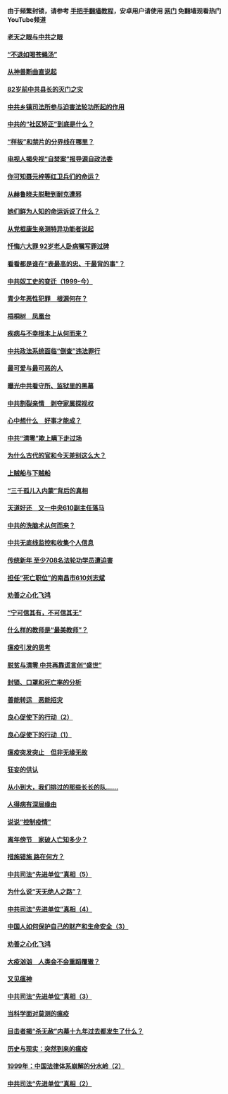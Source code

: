 #### 由于频繁封锁，请参考 [手把手翻墙教程](https://github.com/gfw-breaker/guides/wiki/)，安卓用户请使用 [网门](https://github.com/gfw-breaker/nogfw/blob/master/dl.md?t=04160601) 免翻墙观看热门YouTube频道 

#### [老天之眼与中共之眼](../pages/19/423378.md?t=04160601) 

#### [“不退如喝苍蝇汤”](../pages/19/423287.md?t=04160601) 

#### [从神兽断曲直说起](../pages/19/423201.md?t=04160601) 

#### [82岁前中共县长的灭门之灾](../pages/19/423055.md?t=04160601) 

#### [中共乡镇司法所参与迫害法轮功所起的作用](../pages/19/423064.md?t=04160601) 

#### [中共的“社区矫正”到底是什么？](../pages/19/422870.md?t=04160601) 

#### [“样板”和禁片的分界线在哪里？](../pages/19/422704.md?t=04160601) 

#### [电视人揭央视“自焚案”报导源自政法委](../pages/19/422770.md?t=04160601) 

#### [你可知聂元梓等红卫兵们的命运？](../pages/19/422848.md?t=04160601) 

#### [从赫鲁晓夫脱鞋到耐克遭邪](../pages/19/422826.md?t=04160601) 

#### [她们鲜为人知的命运诉说了什么？](../pages/19/422754.md?t=04160601) 

#### [从党棍康生亲测特异功能者说起](../pages/19/422657.md?t=04160601) 

#### [忏悔六大罪 92岁老人卧病嘱写罪过碑](../pages/19/422750.md?t=04160601) 

#### [看看都是谁在“表最高的忠、干最背的事”？](../pages/19/422703.md?t=04160601) 

#### [中共奴工史的变迁（1999-今）](../pages/19/422656.md?t=04160601) 

#### [青少年恶性犯罪　根源何在？](../pages/19/422449.md?t=04160601) 

#### [梧桐树　凤凰台](../pages/19/422442.md?t=04160601) 

#### [疾病与不幸根本上从何而来？](../pages/19/422438.md?t=04160601) 

#### [中共政法系统面临“倒查”违法罪行](../pages/19/422497.md?t=04160601) 

#### [最可爱与最可恶的人](../pages/19/422448.md?t=04160601) 

#### [曝光中共看守所、监狱里的黑幕](../pages/19/422390.md?t=04160601) 

#### [中共割裂亲情　剥夺家属探视权](../pages/19/422364.md?t=04160601) 

#### [心中想什么　好事才能成？](../pages/19/422318.md?t=04160601) 

#### [中共“清零”欺上瞒下走过场](../pages/19/422306.md?t=04160601) 

#### [为什么古代的官和今天差别这么大？](../pages/19/422228.md?t=04160601) 

#### [上贼船与下贼船](../pages/19/422276.md?t=04160601) 

#### [“三千孤儿入内蒙”背后的真相](../pages/19/422229.md?t=04160601) 

#### [天道好还　又一中央610副主任落马](../pages/19/422155.md?t=04160601) 

#### [中共的洗脑术从何而来？](../pages/19/422154.md?t=04160601) 

#### [中共无底线监控和收集个人信息](../pages/19/422039.md?t=04160601) 

#### [传统新年 至少708名法轮功学员遭迫害](../pages/19/421946.md?t=04160601) 

#### [担任“死亡职位”的南昌市610刘志斌](../pages/19/421957.md?t=04160601) 

#### [劝善之心化飞鸿](../pages/19/421164.md?t=04160601) 

#### [“宁可信其有，不可信其无”](../pages/19/421691.md?t=04160601) 

#### [什么样的教师是“最美教师”？](../pages/19/421755.md?t=04160601) 

#### [瘟疫引发的思考](../pages/19/421594.md?t=04160601) 

#### [脱贫与清零 中共再靠谎言创“盛世”](../pages/19/421590.md?t=04160601) 

#### [封锁、口罩和死亡率的分析](../pages/19/421495.md?t=04160601) 

#### [善能转运　恶能招灾](../pages/19/421334.md?t=04160601) 

#### [良心促使下的行动（2）](../pages/19/421361.md?t=04160601) 

#### [良心促使下的行动（1）](../pages/19/421302.md?t=04160601) 

#### [瘟疫突发突止　但非无缘无故](../pages/19/421281.md?t=04160601) 

#### [狂妄的供认](../pages/19/421199.md?t=04160601) 

#### [从小到大，我们排过的那些长长的队……](../pages/19/421243.md?t=04160601) 

#### [人得病有深层缘由](../pages/19/420864.md?t=04160601) 

#### [说说“控制疫情”](../pages/19/420831.md?t=04160601) 

#### [离年傍节　家破人亡知多少？](../pages/19/420563.md?t=04160601) 

#### [措施错施  路在何方？](../pages/19/420076.md?t=04160601) 

#### [中共司法“先进单位”真相（5）](../pages/19/419453.md?t=04160601) 

#### [为什么说“天无绝人之路”？](../pages/19/419618.md?t=04160601) 

#### [中共司法“先进单位”真相（4）](../pages/19/419452.md?t=04160601) 

#### [中国人如何保护自己的财产和生命安全（3）](../pages/19/419405.md?t=04160601) 

#### [劝善之心化飞鸿](../pages/19/418758.md?t=04160601) 

#### [大疫汹汹　人类会不会重蹈覆辙？](../pages/19/419691.md?t=04160601) 

#### [又见瘟神](../pages/19/419225.md?t=04160601) 

#### [中共司法“先进单位”真相（3）](../pages/19/419451.md?t=04160601) 

#### [当科学面对莫测的瘟疫](../pages/19/419625.md?t=04160601) 

#### [目击者揭“杀无赦”内幕十九年过去都发生了什么？](../pages/19/419617.md?t=04160601) 

#### [历史与现实：突然到来的瘟疫](../pages/19/419619.md?t=04160601) 

#### [1999年：中国法律体系崩解的分水岭（2）](../pages/19/419455.md?t=04160601) 

#### [中共司法“先进单位”真相（2）](../pages/19/419450.md?t=04160601) 

